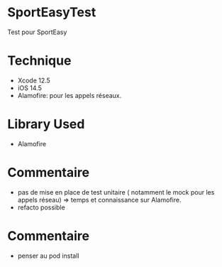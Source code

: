 # SportEasyTest
Test pour SportEasy

# Technique
- Xcode 12.5
- iOS 14.5
- Alamofire: pour les appels réseaux.

# Library Used
- Alamofire

# Commentaire
- pas de mise en place de test unitaire ( notamment le mock pour les appels réseau) => temps et connaissance sur Alamofire.
- refacto possible

# Commentaire
- penser au pod install
